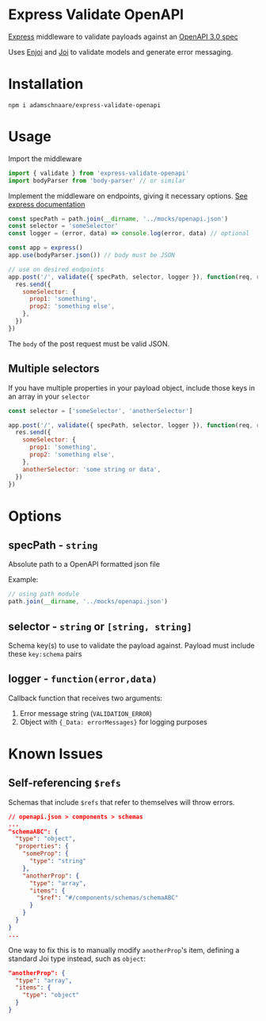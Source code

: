 # Express Validate OpenAPI

[Express](https://expressjs.com/) middleware to validate payloads against an [OpenAPI 3.0 spec](https://swagger.io/docs/specification/about/)

Uses [Enjoi](https://github.com/tlivings/enjoi) and [Joi](https://github.com/hapijs/joi) to validate models and generate error messaging.

# Installation

```
npm i adamschnaare/express-validate-openapi
```

# Usage

Import the middleware

```js
import { validate } from 'express-validate-openapi'
import bodyParser from 'body-parser' // or similar
```

Implement the middleware on endpoints, giving it necessary options. [See express documentation](https://expressjs.com/en/guide/using-middleware.html)

```js
const specPath = path.join(__dirname, '../mocks/openapi.json')
const selector = 'someSelector'
const logger = (error, data) => console.log(error, data) // optional

const app = express()
app.use(bodyParser.json()) // body must be JSON

// use on desired endpoints
app.post('/', validate({ specPath, selector, logger }), function(req, res) {
  res.send({
    someSelector: {
      prop1: 'something',
      prop2: 'something else',
    },
  })
})
```

The `body` of the post request must be valid JSON.

## Multiple selectors

If you have multiple properties in your payload object, include those keys in an array in your `selector`

```js
const selector = ['someSelector', 'anotherSelector']

app.post('/', validate({ specPath, selector, logger }), function(req, res) {
  res.send({
    someSelector: {
      prop1: 'something',
      prop2: 'something else',
    },
    anotherSelector: 'some string or data',
  })
})
```

# Options

## specPath - `string`

Absolute path to a OpenAPI formatted json file

Example:

```js
// using path module
path.join(__dirname, '../mocks/openapi.json')
```

## selector - `string` or `[string, string]`

Schema key(s) to use to validate the payload against. Payload must include these `key:schema` pairs

## logger - `function(error,data)`

Callback function that receives two arguments:

1. Error message string (`VALIDATION_ERROR`)
2. Object with `{_Data: errorMessages}` for logging purposes

# Known Issues

## Self-referencing `$refs`

Schemas that include `$refs` that refer to themselves will throw errors.

```json
// openapi.json > components > schemas
...
"schemaABC": {
  "type": "object",
  "properties": {
    "someProp": {
      "type": "string"
    },
    "anotherProp": {
      "type": "array",
      "items": {
        "$ref": "#/components/schemas/schemaABC"
      }
    }
  }
}
...
```

One way to fix this is to manually modify `anotherProp`'s item, defining a standard Joi type instead, such as `object`:

```json
"anotherProp": {
  "type": "array",
  "items": {
    "type": "object"
  }
}
```
